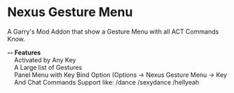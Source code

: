 Nexus Gesture Menu
=====

A Garry's Mod Addon that show a Gesture Menu with all ACT Commands Know.

<b>-- Features</b><br>
&nbsp;&nbsp;&nbsp;&nbsp;Activated by Any Key <br>
&nbsp;&nbsp;&nbsp;&nbsp;A Large list of Gestures <br>
&nbsp;&nbsp;&nbsp;&nbsp;Panel Menu with Key Bind Option (Options -> Nexus Gesture Menu -> Key <br>
&nbsp;&nbsp;&nbsp;&nbsp;And Chat Commands Support like: /dance /sexydance /hellyeah <br>